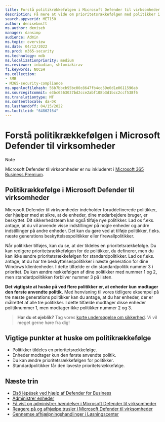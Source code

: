 ```yaml
---
title: Forstå politikrækkefølgen i Microsoft Defender til virksomheder
description: Få mere at vide om prioritetsrækkefølgen med politikker i Microsoft Defender til virksomheder
search.appverid: MET150
author: denisebmsft
ms.author: deniseb
manager: dansimp
audience: Admin
ms.topic: overview
ms.date: 04/12/2022
ms.prod: m365-security
ms.technology: mdb
ms.localizationpriority: medium
ms.reviewer: inbadian, shlomiakirav
f1.keywords: NOCSH
ms.collection:
- SMB
- M365-security-compliance
ms.openlocfilehash: 56b7bbcb95bc00c8647fb4cc39e0d1e0611596ab
ms.sourcegitcommit: e3bc6563037bd2cce2abf108b3d1bcc2ccf538f6
ms.translationtype: MT
ms.contentlocale: da-DK
ms.lasthandoff: 04/15/2022
ms.locfileid: "64862164"
---
```

# <a name="understand-policy-order-in-microsoft-defender-for-business"></a>Forstå politikrækkefølgen i Microsoft Defender til virksomheder

> [!NOTE]
> Microsoft Defender til virksomheder er nu inkluderet i [Microsoft 365 Business Premium](../../business-premium/index.md). 

## <a name="policy-order-in-microsoft-defender-for-business"></a>Politikrækkefølge i Microsoft Defender til virksomheder

Microsoft Defender til virksomheder indeholder foruddefinerede politikker, der hjælper med at sikre, at de enheder, dine medarbejdere bruger, er beskyttet. Dit sikkerhedsteam kan også tilføje nye politikker. Lad os f.eks. antage, at du vil anvende visse indstillinger på nogle enheder og andre indstillinger på andre enheder. Det kan du gøre ved at tilføje politikker, f.eks. næste generations beskyttelsespolitikker eller firewallpolitikker.

Når politikker tilføjes, kan du se, at der tildeles en prioritetsrækkefølge. Du kan redigere prioritetsrækkefølgen for de politikker, du definerer, men du kan ikke ændre prioritetsrækkefølgen for standardpolitikker. Lad os f.eks. antage, at du har tre beskyttelsespolitikker i næste generation for dine Windows klientenheder. I dette tilfælde er din standardpolitik nummer 3 i prioritet. Du kan ændre rækkefølgen af dine politikker med nummer 1 og 2, men standardpolitikken forbliver nummer 3 på listen. 

**Det vigtigste at huske på ved flere politikker er, at enheder kun modtager den første anvendte politik.** Med henvisning til vores tidligere eksempel på tre næste generations politikker kan du antage, at du har enheder, der er målrettet af alle tre politikker. I dette tilfælde modtager disse enheder politiknummer 1, men modtager ikke politikker nummer 2 og 3. 

>
> **Har du et øjeblik?**
> Tag vores <a href="https://microsoft.qualtrics.com/jfe/form/SV_0JPjTPHGEWTQr4y" target="_blank">korte undersøgelse om sikkerhed</a>. Vi vil meget gerne høre fra dig!
>

## <a name="key-points-to-remember-about-policy-order"></a>Vigtige punkter at huske om politikrækkefølge

- Politikker tildeles en prioritetsrækkefølge.
- Enheder modtager kun den første anvendte politik.
- Du kan ændre prioritetsrækkefølgen for politikker.
- Standardpolitikker får den laveste prioritetsrækkefølge.

## <a name="next-steps"></a>Næste trin

- [Első lépések ved hjælp af Defender for Business](mdb-get-started.md)
- [Administrer enheder](mdb-manage-devices.md)
- [Få vist og administrer hændelser i Microsoft Defender til virksomheder](mdb-view-manage-incidents.md)
- [Reagere på og afhjælpe trusler i Microsoft Defender til virksomheder](mdb-respond-mitigate-threats.md)
- [Gennemse afhjælpningshandlinger i Løsningscenter](mdb-review-remediation-actions.md)